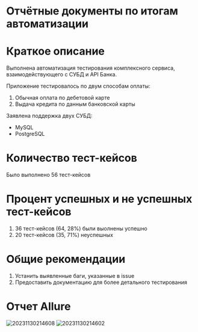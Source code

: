 # Отчётные документы по итогам автоматизации

# Краткое описание

Выполнена автоматизация тестирования комплексного сервиса, взаимодействующего с СУБД и API Банка.

Приложение тестировалось по двум способам оплаты:
1. Обычная оплата по дебетовой карте 
2. Выдача кредита по данным банковской карты

Заявлена поддержка двух СУБД:

* MySQL
* PostgreSQL

# Количество тест-кейсов

Было выполнено 56 тест-кейсов

# Процент успешных и не успешных тест-кейсов

1. 36 тест-кейсов (64, 28%) были выолнены успешно
2. 20 тест-кейсов (35, 71%) неуспешных

# Общие рекомендации
1. Устанить выявленные баги, указанные в issue
2. Предоставить документацию для более детального тестирования

# Отчет Allure

![20231130214608](https://github.com/Dmitryi1987/Diplom_QA/assets/121718473/11fd3d70-6cca-4002-a1e7-5312e20ba8a4)
![20231130214602](https://github.com/Dmitryi1987/Diplom_QA/assets/121718473/00461c10-6efc-4834-83e6-f3e9976fdde7)
